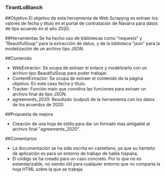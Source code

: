 ### TirantLoBlanch

##Objetivo
El objetivo de esta herramienta de Web Scrapyng es extraer los valores de fecha y título en el portal de contratación de Navarra para datos de típo acuerdo en el año 2020.

##Herramientas 
Se ha hecho uso de bibliotecas como "requests" y "BeautifulSoup" para la extracción de datos, y de la biblioteca "json" para la modelización de un archivo tipo JSON. 

##Contenido
  - WebExtractor: Se ocupa de extraer el enlace y modelizarlo con un archivo tipo BeautifulSoup para poder trabajar.
  - ContentExtractor: Se ocupa de extraer el contenido de la página objetivo. En este caso fecha y título.
  - Tracker: Función main que coordina las funciones para extraer un archivo final de tipo JSON.
  - agreements_2020: Resultado (output) de la herramienta con los datos de los acuerdos de 2020.
  
##Propuesta de mejora
  - Creación de una hoja de estilo para dar un formato mas amigable al archivo final "agreements_2020".
  
##Comentarios
  - La documentación se ha sido escrita en castellano, ya que su hambito de aplicación es para un entorno de trabajo de habla hispana.
  - El código se ha creado para un caso concreto. Por lo que no es estandarizable, no siendo útil para cualquier entorno que no comparta la hoja HTML sobre la que se trabaja.
